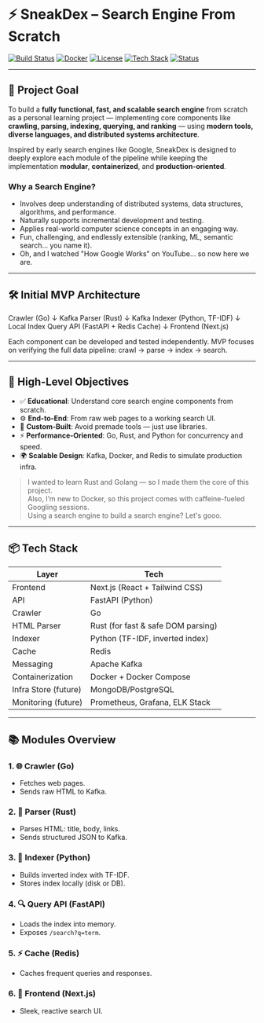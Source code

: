 # ⚡ SneakDex – Search Engine From Scratch

[![Build Status](https://img.shields.io/badge/build-passing-brightgreen)](https://github.com/your-username/sneakdex/actions)
[![Docker](https://img.shields.io/badge/docker-ready-blue)](https://hub.docker.com/)
[![License](https://img.shields.io/badge/license-MIT-green)](LICENSE)
[![Tech Stack](https://img.shields.io/badge/stack-Go%20%7C%20Rust%20%7C%20Python%20%7C%20Next.js-informational)](#)
[![Status](https://img.shields.io/badge/status-MVP-orange)](#)

---

## 🚀 Project Goal

To build a **fully functional, fast, and scalable search engine** from scratch as a personal learning project — implementing core components like **crawling, parsing, indexing, querying, and ranking** — using **modern tools, diverse languages, and distributed systems architecture**.

Inspired by early search engines like Google, SneakDex is designed to deeply explore each module of the pipeline while keeping the implementation **modular**, **containerized**, and **production-oriented**.

### Why a Search Engine?

- Involves deep understanding of distributed systems, data structures, algorithms, and performance.
- Naturally supports incremental development and testing.
- Applies real-world computer science concepts in an engaging way.
- Fun, challenging, and endlessly extensible (ranking, ML, semantic search... you name it).
- Oh, and I watched "How Google Works" on YouTube... so now here we are.

---

## 🛠️ Initial MVP Architecture

Crawler (Go)
↓ Kafka
Parser (Rust)
↓ Kafka
Indexer (Python, TF-IDF)
↓ Local Index
Query API (FastAPI + Redis Cache)
↓
Frontend (Next.js)


Each component can be developed and tested independently. MVP focuses on verifying the full data pipeline: crawl → parse → index → search.

---

## 🧠 High-Level Objectives

- ✅ **Educational**: Understand core search engine components from scratch.
- ⚙️ **End-to-End**: From raw web pages to a working search UI.
- 🧪 **Custom-Built**: Avoid premade tools — just use libraries.
- ⚡ **Performance-Oriented**: Go, Rust, and Python for concurrency and speed.
- 🌍 **Scalable Design**: Kafka, Docker, and Redis to simulate production infra.

> I wanted to learn Rust and Golang — so I made them the core of this project.  
> Also, I’m new to Docker, so this project comes with caffeine-fueled Googling sessions.  
> Using a search engine to build a search engine? Let's gooo.

---

## 📦 Tech Stack

| Layer                  | Tech                                      |
|------------------------|-------------------------------------------|
| Frontend               | Next.js (React + Tailwind CSS)            |
| API                    | FastAPI (Python)                          |
| Crawler                | Go                                        |
| HTML Parser            | Rust (for fast & safe DOM parsing)        |
| Indexer                | Python (TF-IDF, inverted index)           |
| Cache                  | Redis                                     |
| Messaging              | Apache Kafka                              |
| Containerization       | Docker + Docker Compose                   |
| Infra Store (future)   | MongoDB/PostgreSQL                        |
| Monitoring (future)    | Prometheus, Grafana, ELK Stack            |

---

## 📚 Modules Overview

### 1. 🌐 Crawler (Go)
- Fetches web pages.
- Sends raw HTML to Kafka.

### 2. 🧼 Parser (Rust)
- Parses HTML: title, body, links.
- Sends structured JSON to Kafka.

### 3. 🧠 Indexer (Python)
- Builds inverted index with TF-IDF.
- Stores index locally (disk or DB).

### 4. 🔍 Query API (FastAPI)
- Loads the index into memory.
- Exposes `/search?q=term`.

### 5. ⚡ Cache (Redis)
- Caches frequent queries and responses.

### 6. 🎯 Frontend (Next.js)
- Sleek, reactive search UI.
